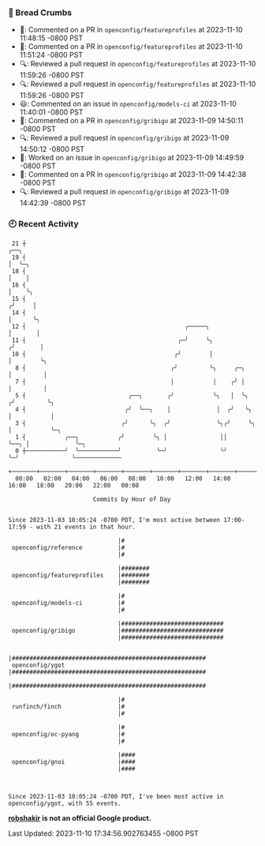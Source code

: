 ### 🍞 Bread Crumbs

 * 💬: Commented on a PR in  `openconfig/featureprofiles` at 2023-11-10 11:48:15 -0800 PST
 * 💬: Commented on a PR in  `openconfig/featureprofiles` at 2023-11-10 11:51:24 -0800 PST
 * 🔍: Reviewed a pull request in  `openconfig/featureprofiles` at 2023-11-10 11:59:26 -0800 PST
 * 🔍: Reviewed a pull request in  `openconfig/featureprofiles` at 2023-11-10 11:59:26 -0800 PST
 * 😃: Commented on an issue in `openconfig/models-ci` at 2023-11-10 11:40:01 -0800 PST
 * 💬: Commented on a PR in  `openconfig/gribigo` at 2023-11-09 14:50:11 -0800 PST
 * 🔍: Reviewed a pull request in  `openconfig/gribigo` at 2023-11-09 14:50:12 -0800 PST
 * 👀: Worked on an issue in `openconfig/gribigo` at 2023-11-09 14:49:59 -0800 PST
 * 💬: Commented on a PR in  `openconfig/gribigo` at 2023-11-09 14:42:38 -0800 PST
 * 🔍: Reviewed a pull request in  `openconfig/gribigo` at 2023-11-09 14:42:39 -0800 PST

### 🕘 Recent Activity
```
 21 ┼                                                                        ╭──╮
 19 ┤                                                                        │  ╰─╮
 18 ┤                                                                        │    │
 16 ┤                                                                        │    ╰╮
 15 ┤                                                                       ╭╯     │
 14 ┤                                                                       │      ╰╮
 12 ┤                                             ╭─────╮                   │       │
 11 ┤                                           ╭─╯     ╰╮                 ╭╯       │
 10 ┤                                          ╭╯        │                 │        ╰╮
  8 ┤                                         ╭╯         ╰╮     ╭─╮        │         │
  7 ┤                                         │           │    ╭╯ │        │         │
  5 ┤                             ╭──╮       ╭╯           ╰╮   │  ╰╮      ╭╯         ╰╮
  4 ┤                            ╭╯  ╰──╮    │             │  ╭╯   ╰╮     │           │
  3 ┤                           ╭╯      ╰╮  ╭╯             ╰╮╭╯     ╰╮    │           ╰─╮
  1 ┤           ╭──╮           ╭╯        ╰╮ │               ││       ╰──╮ │             ╰─╮
  0 ┼───────────╯  ╰───────────╯          ╰─╯               ╰╯          ╰─╯               ╰─────────────
    +───────+───────+───────+───────+───────+───────+───────+───────+───────+───────+───────+───────+────
  00:00   02:00   04:00   06:00   08:00   10:00   12:00   14:00   16:00   18:00   20:00   22:00   00:00   

						Commits by Hour of Day


Since 2023-11-03 10:05:24 -0700 PDT, I'm most active between 17:00-17:59 - with 21 events in that hour.

```



```
                               |#
 openconfig/reference          |#
                               |#

                               |########
 openconfig/featureprofiles    |########
                               |########

                               |#
 openconfig/models-ci          |#
                               |#

                               |#############################
 openconfig/gribigo            |#############################
                               |#############################

                               |#######################################################
 openconfig/ygot               |#######################################################
                               |#######################################################

                               |#
 runfinch/finch                |#
                               |#

                               |#
 openconfig/oc-pyang           |#
                               |#

                               |####
 openconfig/gnoi               |####
                               |####



Since 2023-11-03 10:05:24 -0700 PDT, I've been most active in openconfig/ygot, with 55 events.

```
**[robshakir](mailto:robjs@google.com) is not an official Google product.**  


Last Updated: 2023-11-10 17:34:56.902763455 -0800 PST
